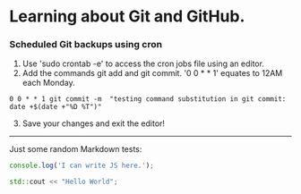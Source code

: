 # Learning about Git and GitHub.

### Scheduled Git backups using cron

1. Use 'sudo crontab -e' to access the cron jobs file using an editor.
2. Add the commands git add and git commit. '0 0 * * 1' equates to 12AM each Monday.
```shell
0 0 * * 1 git commit -m  "testing command substitution in git commit: date +$(date +"%D %T")"
```
3. Save your changes and exit the editor!
---
Just some random Markdown tests:

```javascript
console.log('I can write JS here.');
```

```cpp
std::cout << "Hello World";
```
